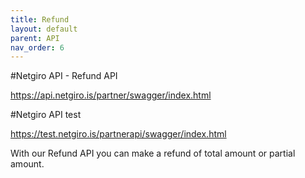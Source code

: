```yaml
---
title: Refund
layout: default
parent: API
nav_order: 6
---
```


#Netgiro API - Refund API

https://api.netgiro.is/partner/swagger/index.html

#Netgiro API test

https://test.netgiro.is/partnerapi/swagger/index.html

With our Refund API you can make a refund of total amount or partial amount.
